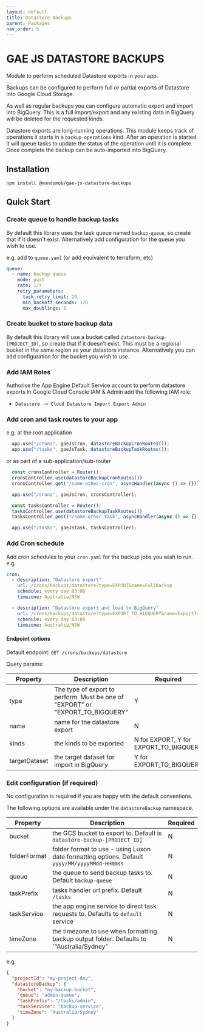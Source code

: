 ```yaml
---
layout: default
title: Datastore Backups
parent: Packages
nav_order: 5
---
```


# GAE JS DATASTORE BACKUPS

Module to perform scheduled Datastore exports in your app.

Backups can be configured to perform full or partial exports of Datastore into Google Cloud Storage.

As well as regular backups you can configure automatic export and import into BigQuery.
This is a full import/export and any existing data in BigQuery will be deleted for the requested kinds.

Datastore exports are long-running operations. This module keeps track of operations it starts in a `backup-operations` kind.
After an operation is started it will queue tasks to update the status of the operation until it is complete.
Once complete the backup can be auto-imported into BigQuery.

## Installation

```sh
npm install @mondomob/gae-js-datastore-backups
```

## Quick Start

### Create queue to handle backup tasks

By default this library uses the task queue named `backup-queue`, so create that if it doesn't exist.
Alternatively add configuration for the queue you wish to use.

e.g. add to `queue.yaml` (or add equivalent to terraform, etc)
```yaml
queue:
  - name: backup-queue
    mode: push
    rate: 1/s
    retry_parameters:
      task_retry_limit: 20
      min_backoff_seconds: 120
      max_doublings: 5
```

### Create bucket to store backup data

By default this library will use a bucket called `datastore-backup-[PROJECT_ID]`, so create that if it doesn't exist.
This must be a regional bucket in the same region as your datastore instance.
Alternatively you can add configuration for the bucket you wish to use.

### Add IAM Roles

Authorise the App Engine Default Service account to perform datastore exports
In Google Cloud Console IAM & Admin add the following IAM role: 
- `Datastore -> Cloud Datastore Import Export Admin`

### Add cron and task routes to your app

e.g. at the root application
```typescript
  app.use("/crons", gaeJsCron, datastoreBackupCronRoutes());
  app.use("/tasks", gaeJsTask, datastoreBackupTaskRoutes());
```

or as part of a sub-application/sub-router
```typescript
  const cronsController = Router();
  cronsController.use(datastoreBackupCronRoutes())
  cronsController.get("/some-other-cron", asyncHandler(async () => {}))

  app.use("/crons", gaeJsCron, cronsController);

  const tasksController = Router();
  tasksController.use(datastoreBackupTaskRoutes())
  tasksController.post("/some-other-task", asyncHandler(async () => {}))

  app.use("/tasks", gaeJsTask, tasksController);
```

### Add Cron schedule

Add cron schedules to your `cron.yaml` for the backup jobs you wish to run. e.g.

```yaml
cron:
  - description: "Datastore export"
    url: /crons/backups/datastore?type=EXPORT&name=FullBackup
    schedule: every day 03:00
    timezone: Australia/NSW

  - description: "Datastore export and load to BigQuery"
    url: /crons/backups/datastore?type=EXPORT_TO_BIGQUERY&name=ExportToBigQuery&targetDataset=backup_data&collectionIds=demo-items
    schedule: every day 03:00
    timezone: Australia/NSW
```

#### Endpoint options

Default endpoint: `GET /crons/backups/datastore`

Query params:

| Property      | Description                                                                    | Required                               |
|---------------|--------------------------------------------------------------------------------|----------------------------------------|
| type          | The type of export to perform. Must be one of "EXPORT" or "EXPORT_TO_BIGQUERY" | Y                                      |
| name          | name for the datastore export                                                  | N                                      |
| kinds         | the kinds to be exported                                                       | N for EXPORT, Y for EXPORT_TO_BIGQUERY |
| targetDataset | the target dataset for import in BigQuery                                      | Y for EXPORT_TO_BIGQUERY               |


### Edit configuration (if required)

No configuration is required if you are happy with the default conventions. 

The following options are available under the `datastoreBackup` namespace.

| Property     | Description                                                                                   | Required |
|--------------|-----------------------------------------------------------------------------------------------|----------|
| bucket       | the GCS bucket to export to. Default is `datastore-backup-[PROJECT_ID]`                       | N        |
| folderFormat | folder format to use - using Luxon date formatting options. Default `yyyy/MM/yyyyMMdd-HHmmss` | N        |
| queue        | the queue to send backup tasks to. Default `backup-queue`                                     | N        |
| taskPrefix   | tasks handler url prefix. Default `/tasks`                                                    | N        |
| taskService  | the app engine service to direct task requests to. Defaults to `default` service              | N        |
| timeZone     | the timezone to use when formatting backup output folder. Defaults to `"Australia/Sydney"     | N        |

e.g.
```json
{
  "projectId": "my-project-dev",
  "datastoreBackup": {
    "bucket": "my-backup-bucket",
    "queue": "admin-queue",
    "taskPrefix": "/tasks/admin",
    "taskService": "backup-service",
    "timeZone": "Australia/Sydney"
  }
}
```
